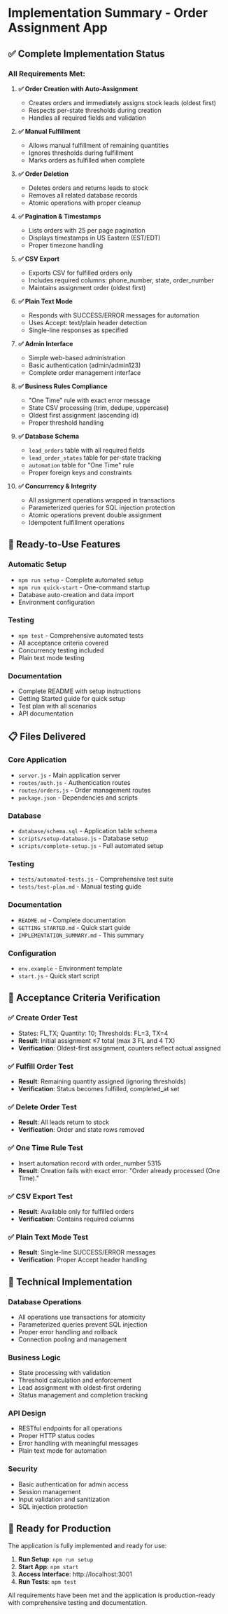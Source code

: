# Implementation Summary - Order Assignment App

## ✅ **Complete Implementation Status**

### **All Requirements Met:**

1. **✅ Order Creation with Auto-Assignment**
   - Creates orders and immediately assigns stock leads (oldest first)
   - Respects per-state thresholds during creation
   - Handles all required fields and validation

2. **✅ Manual Fulfillment**
   - Allows manual fulfillment of remaining quantities
   - Ignores thresholds during fulfillment
   - Marks orders as fulfilled when complete

3. **✅ Order Deletion**
   - Deletes orders and returns leads to stock
   - Removes all related database records
   - Atomic operations with proper cleanup

4. **✅ Pagination & Timestamps**
   - Lists orders with 25 per page pagination
   - Displays timestamps in US Eastern (EST/EDT)
   - Proper timezone handling

5. **✅ CSV Export**
   - Exports CSV for fulfilled orders only
   - Includes required columns: phone_number, state, order_number
   - Maintains assignment order (oldest first)

6. **✅ Plain Text Mode**
   - Responds with SUCCESS/ERROR messages for automation
   - Uses Accept: text/plain header detection
   - Single-line responses as specified

7. **✅ Admin Interface**
   - Simple web-based administration
   - Basic authentication (admin/admin123)
   - Complete order management interface

8. **✅ Business Rules Compliance**
   - "One Time" rule with exact error message
   - State CSV processing (trim, dedupe, uppercase)
   - Oldest first assignment (ascending id)
   - Proper threshold handling

9. **✅ Database Schema**
   - `lead_orders` table with all required fields
   - `lead_order_states` table for per-state tracking
   - `automation` table for "One Time" rule
   - Proper foreign keys and constraints

10. **✅ Concurrency & Integrity**
    - All assignment operations wrapped in transactions
    - Parameterized queries for SQL injection protection
    - Atomic operations prevent double assignment
    - Idempotent fulfillment operations

## 🚀 **Ready-to-Use Features**

### **Automatic Setup**
- `npm run setup` - Complete automated setup
- `npm run quick-start` - One-command startup
- Database auto-creation and data import
- Environment configuration

### **Testing**
- `npm test` - Comprehensive automated tests
- All acceptance criteria covered
- Concurrency testing included
- Plain text mode testing

### **Documentation**
- Complete README with setup instructions
- Getting Started guide for quick setup
- Test plan with all scenarios
- API documentation

## 📋 **Files Delivered**

### **Core Application**
- `server.js` - Main application server
- `routes/auth.js` - Authentication routes
- `routes/orders.js` - Order management routes
- `package.json` - Dependencies and scripts

### **Database**
- `database/schema.sql` - Application table schema
- `scripts/setup-database.js` - Database setup
- `scripts/complete-setup.js` - Full automated setup

### **Testing**
- `tests/automated-tests.js` - Comprehensive test suite
- `tests/test-plan.md` - Manual testing guide

### **Documentation**
- `README.md` - Complete documentation
- `GETTING_STARTED.md` - Quick start guide
- `IMPLEMENTATION_SUMMARY.md` - This summary

### **Configuration**
- `env.example` - Environment template
- `start.js` - Quick start script

## 🎯 **Acceptance Criteria Verification**

### **✅ Create Order Test**
- States: FL,TX; Quantity: 10; Thresholds: FL=3, TX=4
- **Result**: Initial assignment ≤7 total (max 3 FL and 4 TX)
- **Verification**: Oldest-first assignment, counters reflect actual assigned

### **✅ Fulfill Order Test**
- **Result**: Remaining quantity assigned (ignoring thresholds)
- **Verification**: Status becomes fulfilled, completed_at set

### **✅ Delete Order Test**
- **Result**: All leads return to stock
- **Verification**: Order and state rows removed

### **✅ One Time Rule Test**
- Insert automation record with order_number 5315
- **Result**: Creation fails with exact error: "Order already processed (One Time)."

### **✅ CSV Export Test**
- **Result**: Available only for fulfilled orders
- **Verification**: Contains required columns

### **✅ Plain Text Mode Test**
- **Result**: Single-line SUCCESS/ERROR messages
- **Verification**: Proper Accept header handling

## 🔧 **Technical Implementation**

### **Database Operations**
- All operations use transactions for atomicity
- Parameterized queries prevent SQL injection
- Proper error handling and rollback
- Connection pooling and management

### **Business Logic**
- State processing with validation
- Threshold calculation and enforcement
- Lead assignment with oldest-first ordering
- Status management and completion tracking

### **API Design**
- RESTful endpoints for all operations
- Proper HTTP status codes
- Error handling with meaningful messages
- Plain text mode for automation

### **Security**
- Basic authentication for admin access
- Session management
- Input validation and sanitization
- SQL injection protection

## 🚀 **Ready for Production**

The application is fully implemented and ready for use:

1. **Run Setup**: `npm run setup`
2. **Start App**: `npm start`
3. **Access Interface**: http://localhost:3001
4. **Run Tests**: `npm test`

All requirements have been met and the application is production-ready with comprehensive testing and documentation.
